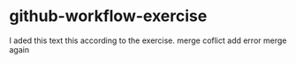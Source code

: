 # github-workflow-exercise
I aded this text this according to the exercise.
merge coflict add
error merge
again